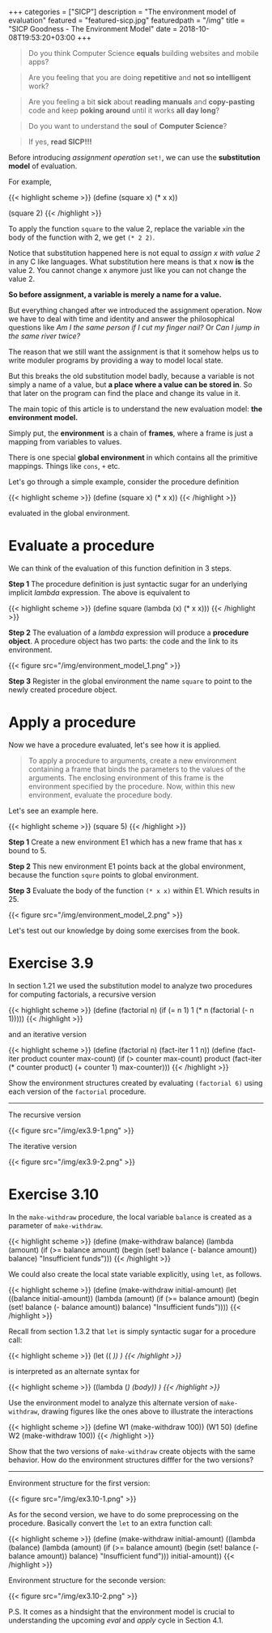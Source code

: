 +++
categories = ["SICP"]
description = "The environment model of evaluation"
featured = "featured-sicp.jpg"
featuredpath = "/img"
title = "SICP Goodness - The Environment Model"
date = 2018-10-08T19:53:20+03:00
+++

>Do you think Computer Science **equals** building websites and mobile apps? 

>Are you feeling that you are doing **repetitive** and **not so intelligent** work?

>Are you feeling a bit **sick** about **reading manuals** and **copy-pasting** code and keep **poking around** until it works **all day long**? 

>Do you want to understand the **soul** of **Computer Science**?

>If yes, **read SICP!!!**

Before introducing *assignment operation* `set!`, we can use the **substitution model** of evaluation.

For example, 

{{< highlight scheme >}}
(define (square x) (* x x))

(square 2)
{{< /highlight >}}

To apply the function `square` to the value 2, replace the variable `x`in the body of the function with 2, we get `(* 2 2)`.

Notice that substitution happened here is not equal to *assign x with value 2* in any C like languages. What substitution here means is that x now **is** the value 2. You cannot change x anymore just like you can not change the value 2.

**So before assignment, a variable is merely a name for a value.**

But everything changed after we introduced the assignment operation. Now we have to deal with time and identity and answer the philosophical questions like *Am I the same person if I cut my finger nail?* Or *Can I jump in the same river twice?*

The reason that we still want the assignment is that it somehow helps us to write moduler programs by providing a way to model local state.

But this breaks the old substitution model badly, because a variable is not simply a name of a value, but **a place where a value can be stored in**. So that later on the program can find the place and change its value in it.

The main topic of this article is to understand the new evaluation model: **the environment model.**

Simply put, the **environment** is a chain of **frames**, where a frame is just a mapping from variables to values.

There is one special **global environment** in which contains all the primitive mappings. Things like `cons`, `+` etc.

Let's go through a simple example, consider the procedure definition

{{< highlight scheme >}}
(define (square x) (* x x))
{{< /highlight >}}

evaluated in the global environment.

# Evaluate a procedure

We can think of the evaluation of this function definition in 3 steps.

**Step 1** The procedure definition is just syntactic sugar for an underlying implicit *lambda* expression. The above is equivalent to

{{< highlight scheme >}}
(define square
  (lambda (x) (* x x)))
{{< /highlight >}}

**Step 2** The evaluation of a *lambda* expression will produce a **procedure object**. A procedure object has two parts: the code and the link to its environment.

{{< figure src="/img/environment_model_1.png" >}}

**Step 3** Register in the global environment the name `square` to point to the newly created procedure object.

# Apply a procedure

Now we have a procedure evaluated, let's see how it is applied.

>To apply a procedure to arguments, create a new environment containing a frame that binds the parameters to the values of the arguments. The enclosing environment of this frame is the environment specified by the procedure. Now, within this new environment, evaluate the procedure body.

Let's see an example here.

{{< highlight scheme >}}
(square 5)
{{< /highlight >}}

**Step 1** Create a new environment E1 which has a new frame that has x bound to 5.

**Step 2** This new environment E1 points back at the global environment, because the function `squre` points to global environment.

**Step 3** Evaluate the body of the function `(* x x)` within E1. Which results in 25.

{{< figure src="/img/environment_model_2.png" >}}

Let's test out our knowledge by doing some exercises from the book.

# Exercise 3.9

In section 1.21 we used the substitution model to analyze two procedures for computing factorials, a recursive version

{{< highlight scheme >}}
(define (factorial n)
  (if (= n 1)
      1
      (* n (factorial (- n 1)))))
{{< /highlight >}}

and an iterative version

{{< highlight scheme >}}
(define (factorial n)
  (fact-iter 1 1 n))
(define (fact-iter product counter max-count)
  (if (> counter max-count)
      product
      (fact-iter (* counter product) (+ counter 1) max-counter)))
{{< /highlight >}}

Show the environment structures created by evaluating `(factorial 6)` using each version of the `factorial` procedure.

<hr />

The recursive version

{{< figure src="/img/ex3.9-1.png" >}}

The iterative version

{{< figure src="/img/ex3.9-2.png" >}}

# Exercise 3.10

In the `make-withdraw` procedure, the local variable `balance` is created as a parameter of `make-withdraw`.

{{< highlight scheme >}}
(define (make-withdraw balance)
  (lambda (amount)
    (if (>= balance amount)
        (begin (set! balance (- balance amount))
               balance)
        "Insufficient funds")))
{{< /highlight >}}

We could also create the local state variable explicitly, using `let`, as follows.

{{< highlight scheme >}}
(define (make-withdraw initial-amount)
  (let ((balance initial-amount))
    (lambda (amount)
      (if (>= balance amount)
          (begin (set! balance (- balance amount))
                 balance)
          "Insufficient funds"))))
{{< /highlight >}}

Recall from section 1.3.2 that `let` is simply syntactic sugar for a procedure call:

{{< highlight scheme >}}
(let ((<var> <exp>)) <body>)
{{< /highlight >}}

is interpreted as an alternate syntax for

{{< highlight scheme >}}
((lambda (<var>) (body)) <exp>)
{{< /highlight >}}

Use the environment model to analyze this alternate version of `make-withdraw`, drawing figures like the ones above to illustrate the interactions


{{< highlight scheme >}}
(define W1 (make-withdraw 100))
(W1 50)
(define W2 (make-withdraw 100))
{{< /highlight >}}

Show that the two versions of `make-withdraw` create objects with the same behavior. How do the environment structures difffer for the two versions?

<hr />

Environment structure for the first version:

{{< figure src="/img/ex3.10-1.png" >}}

As for the second version, we have to do some preprocessing on the procedure. Basically convert the `let` to an extra function call:

{{< highlight scheme >}}
(define (make-withdraw initial-amount)
  ((lambda (balance)
     (lambda (amount)
       (if (>= balance amount)
           (begin (set! balance (- balance amount))
                  balance)
           "Insufficient fund")))
   initial-amount))
{{< /highlight >}}

Environment structure for the seconde version:

{{< figure src="/img/ex3.10-2.png" >}}

P.S. It comes as a hindsight that the environment model is crucial to understanding the upcoming *eval* and *apply* cycle in Section 4.1.
